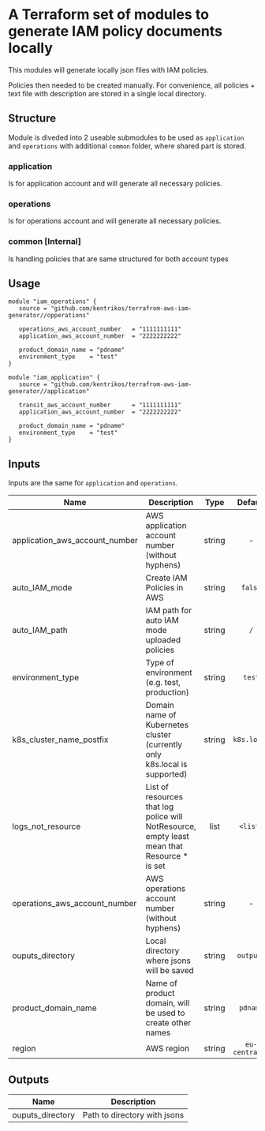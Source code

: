 # A Terraform set of modules to generate IAM policy documents locally

This modules will generate locally json files with IAM policies.

Policies then needed to be created manually.
For convenience, all policies + text file with description are stored in a single local directory.

## Structure

Module is diveded into 2 useable submodules to be used as `application` and `operations` with additional `common` folder, where shared part is stored.

### application

Is for application account and will generate all necessary policies.

### operations

Is for operations account and will generate all necessary policies.

### common [Internal]

Is handling policies that are same structured for both account types

## Usage

```hcl
module "iam_operations" {
   source = "github.com/kentrikos/terrafrom-aws-iam-generator//opperations"

   operations_aws_account_number   = "1111111111"
   application_aws_account_number  = "2222222222"

   product_domain_name = "pdname"
   environment_type    = "test"
}

module "iam_application" {
   source = "github.com/kentrikos/terrafrom-aws-iam-generator//application"

   transit_aws_account_number      = "1111111111"
   application_aws_account_number  = "2222222222"

   product_domain_name = "pdname"
   environment_type    = "test"
}

```

## Inputs

Inputs are the same for `application` and `operations`.

| Name | Description | Type | Default | Required |
|------|-------------|:----:|:-----:|:-----:|
| application_aws_account_number | AWS application account number (without hyphens) | string | - | yes |
| auto_IAM_mode | Create IAM Policies in AWS | string | `false` | no |
| auto_IAM_path | IAM path for auto IAM mode uploaded policies | string | `/` | no |
| environment_type | Type of environment (e.g. test, production) | string | `test` | no |
| k8s_cluster_name_postfix | Domain name of Kubernetes cluster (currently only k8s.local is supported) | string | `k8s.local` | no |
| logs_not_resource | List of resources that log police will NotResource, empty least mean that Resource * is set | list | `<list>` | no |
| operations_aws_account_number | AWS operations account number (without hyphens) | string | - | yes |
| ouputs_directory | Local directory where jsons will be saved | string | `outputs` | no |
| product_domain_name | Name of product domain, will be used to create other names | string | `pdname` | no |
| region | AWS region | string | `eu-central-1` | no |

## Outputs

| Name | Description |
|------|-------------|
| ouputs_directory | Path to directory with jsons |
